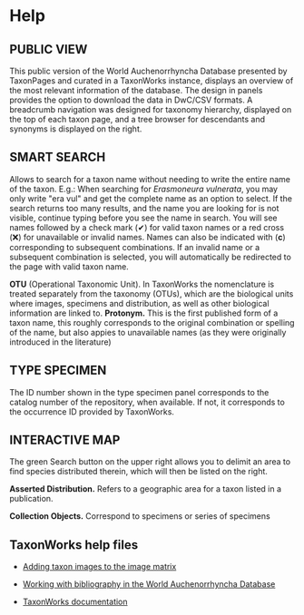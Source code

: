 # Help

## PUBLIC VIEW

This public version of the World Auchenorrhyncha Database presented by TaxonPages and curated in a TaxonWorks instance, displays an overview of the most relevant information of the database. The design in panels provides the option to download the data in DwC/CSV formats.
A breadcrumb navigation was designed for taxonomy hierarchy, displayed on the top of each taxon page, and a tree browser for descendants and synonyms is displayed on the right.

## SMART SEARCH

Allows to search for a taxon name without needing to write the entire name of the taxon. E.g.: When searching for _Erasmoneura vulnerata_, you may only write "era vul" and get the complete name as an option to select. If the search returns too many results, and the name you are looking for is not visible, continue typing before you see the name in search.
You will see names followed by a check mark (✔) for valid taxon names or a red cross (❌) for unavailable or invalid names. Names can also be indicated with (**c**) corresponding to subsequent combinations. 
If an invalid name or a subsequent combination is selected, you will automatically be redirected to the page with valid taxon name.

**OTU** (Operational Taxonomic Unit). In TaxonWorks the nomenclature is treated separately from the taxonomy (OTUs), which are the biological units where images, specimens and distribution, as well as other biological information are linked to.
**Protonym.** This is the first published form of a taxon name, this roughly corresponds to the original combination or spelling of the name, but also appies to unavailable names (as they were originally introduced in the literature)

## TYPE SPECIMEN

The ID number shown in the type specimen panel corresponds to the catalog number of the repository, when available. If not, it corresponds to the occurrence ID provided by TaxonWorks.

## INTERACTIVE MAP

The green Search button on the upper right allows you to delimit an area to find species distributed therein, which will then be listed on the right.

**Asserted Distribution.** Refers to a geographic area for a taxon listed in a publication.

**Collection Objects.** Correspond to specimens or series of specimens

## TaxonWorks help files

* <a href="../documents/Adding_images_to_the_World_Auchenorrhyncha_Database.pdf">Adding taxon images to the image matrix</a>
* <a href="../documents/Working_with_bibliography_in_the_World_Auchenorrhyncha_Database.pdf">Working with bibliography in the World Auchenorrhyncha Database</a>

* <a href="https://docs.taxonworks.org/guide/">TaxonWorks documentation</a>
